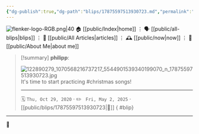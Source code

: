 ```yaml
---
{"dg-publish":true,"dg-path":"blips/17875597513930723.md","permalink":"/blips/17875597513930723/","title":"philipp on instagram @ 2020-10-29"}
---
```



<div class="transclusion internal-embed is-loaded"><div class="markdown-embed">




![flenker-logo-RGB.png|40](/img/user/attachments/flenker-logo-RGB.png)
🏠 [[public/Index\|home]]  ⋮ 🗣️ [[public/all-blips\|blips]] ⋮  📝 [[public/All Articles\|articles]]  ⋮ 🕰️ [[public/now\|now]] ⋮ 🪪 [[public/About Me\|about me]]


</div></div>


> [!summary] **philipp**:
>
> ![122890279_1070568216737217_5544901539340199070_n_17875597513930723.jpg](/img/user/attachments/122890279_1070568216737217_5544901539340199070_n_17875597513930723.jpg)
> It's time to start practicing #christmas songs!
> - - -
>
> 🗓️ <code>Thu, Oct 29, 2020</code>  · ✏️ <code> Fri, May 2, 2025</code>  · [[public/blips/17875597513930723\|🔗]]
{ #blip}


- - -

 👾
